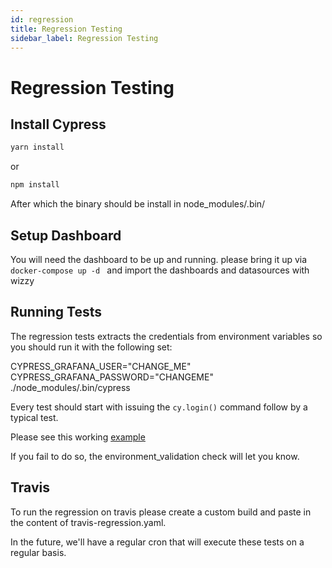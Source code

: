 ```yaml
---
id: regression
title: Regression Testing
sidebar_label: Regression Testing
---
```

# Regression Testing

## Install Cypress

```sh
yarn install 
```

or 

```sh
npm install 
```

After which the binary should be install in node_modules/.bin/

## Setup Dashboard

You will need the dashboard to be up and running.  please bring it up via ```docker-compose up -d ``` and import the dashboards and datasources with wizzy

## Running Tests

The regression tests extracts the credentials from environment variables so you should run it with the following set:

CYPRESS_GRAFANA_USER="CHANGE_ME" CYPRESS_GRAFANA_PASSWORD="CHANGEME" ./node_modules/.bin/cypress

Every test should start with issuing the ```cy.login()``` command follow by a typical test.

Please see this working [example](../cypress/integration/integration/flow_analysis.js)

If you fail to do so, the environment_validation check will let you know.

## Travis

To run the regression on travis please create a custom build and paste in the content of travis-regression.yaml.


In the future, we'll have a regular cron that will execute these tests on a regular basis. 

